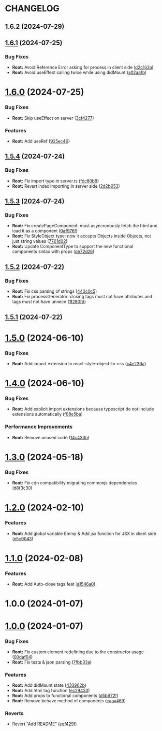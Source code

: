 # CHANGELOG

## 1.6.2 (2024-07-29)



## [1.6.1](https://github.com/emmyjs/emmy-dom/compare/1.6.0...1.6.1) (2024-07-25)


### Bug Fixes

* **Root:** Avoid Reference Error asking for process in client side ([d2c163a](https://github.com/emmyjs/emmy-dom/commit/d2c163afb45b9ec642b8beaa570727bbce9667c0))
* **Root:** Avoid useEffect calling twice while using didMount ([a02aa1b](https://github.com/emmyjs/emmy-dom/commit/a02aa1bac27f3408b67c435f54249480a339dc78))



# [1.6.0](https://github.com/emmyjs/emmy-dom/compare/1.5.4...1.6.0) (2024-07-25)


### Bug Fixes

* **Root:** Skip useEffect on server ([3cf4277](https://github.com/emmyjs/emmy-dom/commit/3cf42776a700e67e4b258a989f1428cff0b361a5))


### Features

* **Root:** Add useRef ([925ec46](https://github.com/emmyjs/emmy-dom/commit/925ec46a80739d93c37e9e8bebba621d7b5f6452))



## [1.5.4](https://github.com/emmyjs/emmy-dom/compare/1.5.3...1.5.4) (2024-07-24)


### Bug Fixes

* **Root:** Fix import typo in server.ts ([fdc80b8](https://github.com/emmyjs/emmy-dom/commit/fdc80b8bfbd46b8ac4e0c0a41f7c9893d8d7e76c))
* **Root:** Revert index importing in server side ([2d2b953](https://github.com/emmyjs/emmy-dom/commit/2d2b953f83d8b89a53105f588bf6f0e256fecfa1))



## [1.5.3](https://github.com/emmyjs/emmy-dom/compare/1.5.2...1.5.3) (2024-07-24)


### Bug Fixes

* **Root:** Fix createPageComponent: must asyncronously fetch the html and load it as a component ([0af976f](https://github.com/emmyjs/emmy-dom/commit/0af976f3a37e0ab82b163f3dfba025702484d642))
* **Root:** Fix StyleObject type: now it accepts Objects inside Objects, not just string values ([7701d02](https://github.com/emmyjs/emmy-dom/commit/7701d022333671e3800431d249e7064d18cb8075))
* **Root:** Update ComponentType to support the new functional components sintax with props ([de72d26](https://github.com/emmyjs/emmy-dom/commit/de72d2624ccf7ac43a5ef96ad28c870a8e621b93))



## [1.5.2](https://github.com/emmyjs/emmy-dom/compare/1.5.1...1.5.2) (2024-07-22)


### Bug Fixes

* **Root:** Fix css parsing of strings ([443c0c5](https://github.com/emmyjs/emmy-dom/commit/443c0c55b9c7e3c669c00a1f2a4af560e95111cc))
* **Root:** Fix processGenerator: closing tags must not have attributes and tags must not have unnece ([1f280fd](https://github.com/emmyjs/emmy-dom/commit/1f280fd434d5569f478d317a561b5b8cb2035234))



## [1.5.1](https://github.com/emmyjs/emmy-dom/compare/1.5.0...1.5.1) (2024-07-22)



# [1.5.0](https://github.com/emmyjs/emmy-dom/compare/1.4.0...1.5.0) (2024-06-10)


### Bug Fixes

* **Root:** Add import extension to react-style-object-to-css ([c4c236a](https://github.com/emmyjs/emmy-dom/commit/c4c236ab176f1db50f1691a144c0201740da7dd7))



# [1.4.0](https://github.com/emmyjs/emmy-dom/compare/1.3.0...1.4.0) (2024-06-10)


### Bug Fixes

* **Root:** Add explicit import extensions because typescript do not include extensions automatically ([f88e5ba](https://github.com/emmyjs/emmy-dom/commit/f88e5ba49d0d8c547e875b3377d57ece1fd1cdf5))


### Performance Improvements

* **Root:** Remove unused code ([14c433b](https://github.com/emmyjs/emmy-dom/commit/14c433b242555ffb8ea108ae304d6afd5f4677cd))



# [1.3.0](https://github.com/emmyjs/emmy-dom/compare/1.2.0...1.3.0) (2024-05-18)


### Bug Fixes

* **Root:** Fix cdn compatibility migrating commonjs dependencies ([d8f3c30](https://github.com/emmyjs/emmy-dom/commit/d8f3c308e312d4c8ae86ef602b6b996da5736b12))



# [1.2.0](https://github.com/emmyjs/emmy-dom/compare/1.1.0...1.2.0) (2024-02-10)


### Features

* **Root:** Add global variable Emmy & Add jsx function for JSX in client side ([e5c9043](https://github.com/emmyjs/emmy-dom/commit/e5c904335599a9240f063ba17fbf7f10778731ab))



# [1.1.0](https://github.com/emmyjs/emmy-dom/compare/1.0.0...1.1.0) (2024-02-08)


### Features

* **Root:** Add Auto-close tags feat ([a1546a0](https://github.com/emmyjs/emmy-dom/commit/a1546a00e16b667bffa2a78e4a80e1e148612543))



# 1.0.0 (2024-01-07)



# [1.0.0](https://github.com/emmyjs/emmy-dom/compare/0.1.2...1.0.0) (2024-01-07)


### Bug Fixes

* **Root:** Fix custom element redefining due to the constructor usage ([00daf04](https://github.com/emmyjs/emmy-dom/commit/00daf04100aa9f62bf6d89087cfa557bac770947))
* **Root:** Fix tests & json parsing ([7fbb33a](https://github.com/emmyjs/emmy-dom/commit/7fbb33a3dad9b9d6c350406e36825216c408ddae))


### Features

* **Root:** Add didMount state ([433962b](https://github.com/emmyjs/emmy-dom/commit/433962b646739621bd5f25bb3b8cad4cd59ef095))
* **Root:** Add html tag function ([ec29433](https://github.com/emmyjs/emmy-dom/commit/ec294336469ac9353f1d067d3051cc01a9c9252c))
* **Root:** Add props to functional components ([d5b672f](https://github.com/emmyjs/emmy-dom/commit/d5b672fe404092a49b36d27b24d158c0c6c05652))
* **Root:** Remove behave method of components ([caaa469](https://github.com/emmyjs/emmy-dom/commit/caaa4698df5e9dc0dab67c888efd96368def7943))


### Reverts

* Revert "Add README" ([eef429f](https://github.com/emmyjs/emmy-dom/commit/eef429fa1fe070936bfe141b4609823bfcfb5a38))



